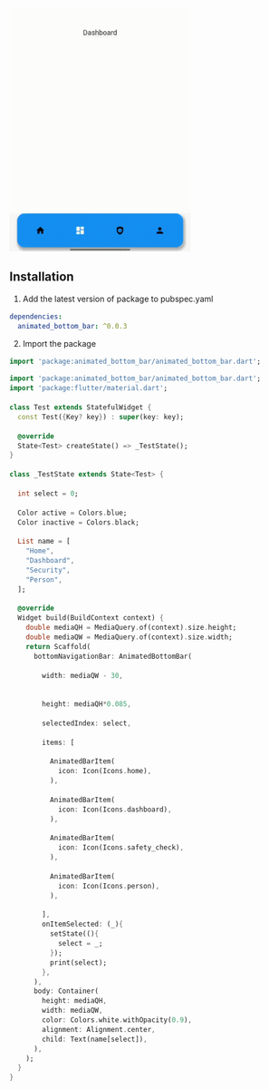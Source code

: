 <!-- 
This README describes the package. If you publish this package to pub.dev,
this README's contents appear on the landing page for your package.

For information about how to write a good package README, see the guide for
[writing package pages](https://dart.dev/guides/libraries/writing-package-pages). 

For general information about developing packages, see the Dart guide for
[creating packages](https://dart.dev/guides/libraries/create-library-packages)
and the Flutter guide for
[developing packages and plugins](https://flutter.dev/developing-packages). 
-->

<img src="https://raw.githubusercontent.com/imayush-chauhan/Animated_Bottom_Bar/master/screenshot/image.gif" width="320" height="430" >

## Installation

1. Add the latest version of package to pubspec.yaml

```yaml
dependencies:
  animated_bottom_bar: ^0.0.3
```

2. Import the package

```dart
import 'package:animated_bottom_bar/animated_bottom_bar.dart';
```



```dart
import 'package:animated_bottom_bar/animated_bottom_bar.dart';
import 'package:flutter/material.dart';

class Test extends StatefulWidget {
  const Test({Key? key}) : super(key: key);

  @override
  State<Test> createState() => _TestState();
}

class _TestState extends State<Test> {

  int select = 0;

  Color active = Colors.blue;
  Color inactive = Colors.black;

  List name = [
    "Home",
    "Dashboard",
    "Security",
    "Person",
  ];

  @override
  Widget build(BuildContext context) {
    double mediaQH = MediaQuery.of(context).size.height;
    double mediaQW = MediaQuery.of(context).size.width;
    return Scaffold(
      bottomNavigationBar: AnimatedBottomBar(

        width: mediaQW - 30,


        height: mediaQH*0.085,

        selectedIndex: select,

        items: [

          AnimatedBarItem(
            icon: Icon(Icons.home),
          ),

          AnimatedBarItem(
            icon: Icon(Icons.dashboard),
          ),

          AnimatedBarItem(
            icon: Icon(Icons.safety_check),
          ),

          AnimatedBarItem(
            icon: Icon(Icons.person),
          ),

        ],
        onItemSelected: (_){
          setState((){
            select = _;
          });
          print(select);
        },
      ),
      body: Container(
        height: mediaQH,
        width: mediaQW,
        color: Colors.white.withOpacity(0.9),
        alignment: Alignment.center,
        child: Text(name[select]),
      ),
    );
  }
}
```

